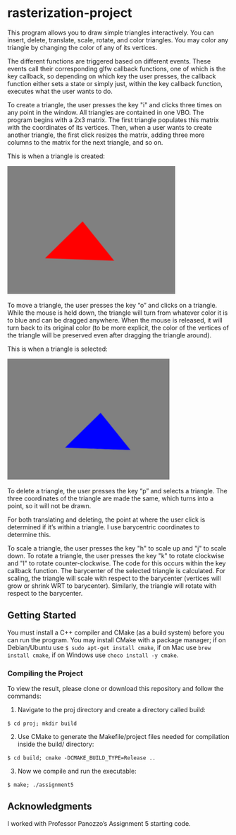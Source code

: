 # rasterization-project

This program allows you to draw simple triangles interactively. You can insert, delete, translate, scale, rotate, and color triangles. You may color any triangle by changing the color of any of its vertices.  

The different functions are triggered based on different events. These events call their corresponding glfw callback functions, one of which is the key callback, so depending on which key the user presses, the callback function either sets a state or simply just, within the key callback function, executes what the user wants to do.

To create a triangle, the user presses the key "i" and clicks three times on any point in the window. All triangles are contained in one VBO. The program begins with a 2x3 matrix. The first triangle populates this matrix with the coordinates of its vertices. Then, when a user wants to create another triangle, the first click resizes the matrix, adding three more columns to the matrix for the next triangle, and so on.

This is when a triangle is created:

![Triangle](https://github.com/nickwyl/rasterization-project/blob/master/images/triangle.png)

To move a triangle, the user presses the key “o” and clicks on a triangle. While the mouse is held down, the triangle will turn from whatever color it is to blue and can be dragged anywhere. When the mouse is released, it will turn back to its original color (to be more explicit, the color of the vertices of the triangle will be preserved even after dragging the triangle around).

This is when a triangle is selected:

![Triangle Selected](https://github.com/nickwyl/rasterization-project/blob/master/images/triangle-clicked.png)

To delete a triangle, the user presses the key “p” and selects a triangle. The three coordinates of the triangle are made the same, which turns into a point, so it will not be drawn.

For both translating and deleting, the point at where the user click is determined if it’s within a triangle. I use barycentric coordinates to determine this.

To scale a triangle, the user presses the key "h" to scale up and "j" to scale down. To rotate a triangle, the user presses the key "k" to rotate clockwise and "l" to rotate counter-clockwise.
The code for this occurs within the key callback function. The barycenter of the selected triangle is calculated. For scaling, the triangle will scale with respect to the barycenter (vertices will grow or shrink WRT to barycenter). Similarly, the triangle will rotate with respect to the barycenter.

## Getting Started

You must install a C++ compiler and CMake (as a build system) before you can run the program. You may install CMake with a package manager; if on Debian/Ubuntu use ```$ sudo apt-get install cmake```, if on Mac use ```brew install cmake```, if on Windows use ```choco install -y cmake```.

### Compiling the Project

To view the result, please clone or download this repository and follow the commands:

1. Navigate to the proj directory and create a directory called build:
  ```
  $ cd proj; mkdir build
  ```
2. Use CMake to generate the Makefile/project files needed for compilation inside the build/ directory:
  ```
  $ cd build; cmake -DCMAKE_BUILD_TYPE=Release ..
  ```
3. Now we compile and run the executable: 
  ```
  $ make; ./assignment5
  ```

## Acknowledgments

I worked with Professor Panozzo’s Assignment 5 starting code.
